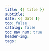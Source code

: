 ```yaml
---
title: {{ title }}
subtitle: 
date: {{ date }}
top: false
catalog: false
toc_nav_num: true
header-img: 
tags: 
---
```

